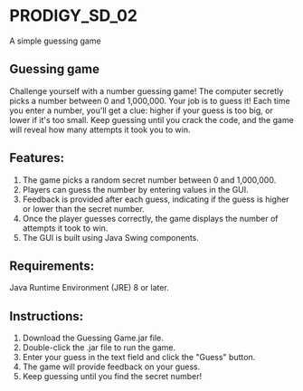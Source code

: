 # PRODIGY_SD_02

A simple guessing game

## Guessing game

Challenge yourself with a number guessing game! The computer secretly picks a number between 0 and 1,000,000. Your job is to guess it! Each time you enter a number, you'll get a clue: higher if your guess is too big, or lower if it's too small. Keep guessing until you crack the code, and the game will reveal how many attempts it took you to win.

## Features:

1. The game picks a random secret number between 0 and 1,000,000.
2. Players can guess the number by entering values in the GUI.
3. Feedback is provided after each guess, indicating if the guess is higher or lower than the secret number.
4. Once the player guesses correctly, the game displays the number of attempts it took to win.
5. The GUI is built using Java Swing components.

## Requirements:

Java Runtime Environment (JRE) 8 or later.

## Instructions:

1. Download the Guessing Game.jar file.
2. Double-click the .jar file to run the game.
3. Enter your guess in the text field and click the "Guess" button.
4. The game will provide feedback on your guess.
5. Keep guessing until you find the secret number!
